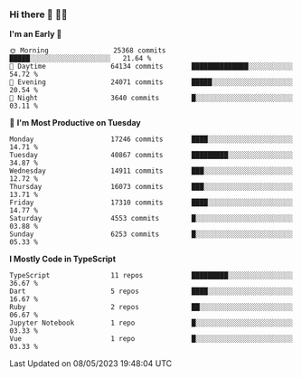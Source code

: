 ### Hi there 👋 🧑‍💻



<!--START_SECTION:waka-->
**I'm an Early 🐤** 

```text
🌞 Morning                25368 commits       █████░░░░░░░░░░░░░░░░░░░░   21.64 % 
🌆 Daytime                64134 commits       ██████████████░░░░░░░░░░░   54.72 % 
🌃 Evening                24071 commits       █████░░░░░░░░░░░░░░░░░░░░   20.54 % 
🌙 Night                  3640 commits        █░░░░░░░░░░░░░░░░░░░░░░░░   03.11 % 
```
📅 **I'm Most Productive on Tuesday** 

```text
Monday                   17246 commits       ████░░░░░░░░░░░░░░░░░░░░░   14.71 % 
Tuesday                  40867 commits       █████████░░░░░░░░░░░░░░░░   34.87 % 
Wednesday                14911 commits       ███░░░░░░░░░░░░░░░░░░░░░░   12.72 % 
Thursday                 16073 commits       ███░░░░░░░░░░░░░░░░░░░░░░   13.71 % 
Friday                   17310 commits       ████░░░░░░░░░░░░░░░░░░░░░   14.77 % 
Saturday                 4553 commits        █░░░░░░░░░░░░░░░░░░░░░░░░   03.88 % 
Sunday                   6253 commits        █░░░░░░░░░░░░░░░░░░░░░░░░   05.33 % 
```


**I Mostly Code in TypeScript** 

```text
TypeScript               11 repos            █████████░░░░░░░░░░░░░░░░   36.67 % 
Dart                     5 repos             ████░░░░░░░░░░░░░░░░░░░░░   16.67 % 
Ruby                     2 repos             ██░░░░░░░░░░░░░░░░░░░░░░░   06.67 % 
Jupyter Notebook         1 repo              █░░░░░░░░░░░░░░░░░░░░░░░░   03.33 % 
Vue                      1 repo              █░░░░░░░░░░░░░░░░░░░░░░░░   03.33 % 
```




 Last Updated on 08/05/2023 19:48:04 UTC
<!--END_SECTION:waka-->


